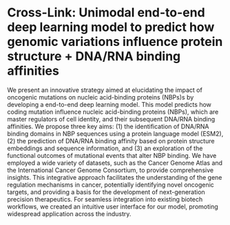 # Cross-Link: Unimodal end-to-end deep learning model to predict how genomic variations influence protein structure + DNA/RNA binding affinities

We present an innovative strategy aimed at elucidating the impact of oncogenic mutations on nucleic acid-binding proteins (NBPs)s by developing a end-to-end deep learning model. This model predicts how coding mutation influence nucleic acid-binding proteins (NBPs), which are master regulators of cell identity, and their subsequent DNA/RNA binding affinities. We propose three key aims: (1) the identification of DNA/RNA binding domains in NBP sequences using a protein language model (ESM2), (2) the prediction of DNA/RNA binding affinity based on protein structure embeddings and sequence information, and (3) an exploration of the functional outcomes of mutational events that alter NBP binding. We have employed a wide variety of datasets, such as the Cancer Genome Atlas and the International Cancer Genome Consortium, to provide comprehensive insights. This integrative approach facilitates the understanding of the gene regulation mechanisms in cancer, potentially identifying novel oncogenic targets, and providing a basis for the development of next-generation precision therapeutics. For seamless integration into existing biotech workflows, we created an intuitive user interface for our model, promoting widespread application across the industry.
